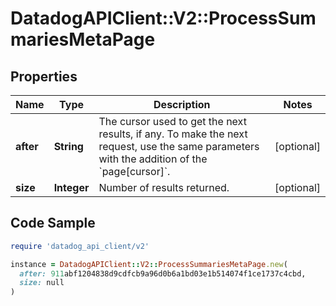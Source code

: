 # DatadogAPIClient::V2::ProcessSummariesMetaPage

## Properties

| Name | Type | Description | Notes |
| ---- | ---- | ----------- | ----- |
| **after** | **String** | The cursor used to get the next results, if any. To make the next request, use the same parameters with the addition of the &#x60;page[cursor]&#x60;. | [optional] |
| **size** | **Integer** | Number of results returned. | [optional] |

## Code Sample

```ruby
require 'datadog_api_client/v2'

instance = DatadogAPIClient::V2::ProcessSummariesMetaPage.new(
  after: 911abf1204838d9cdfcb9a96d0b6a1bd03e1b514074f1ce1737c4cbd,
  size: null
)
```

